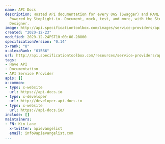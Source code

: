 ```yaml
---
name: API Docs
description: Hosted API documentation for every OAS (Swagger) and RAML spec out there.
  Powered by Stoplight.io. Document, mock, test, and more, with the StopLight API
  Designer.
image: http://api.specificationtoolbox.com/images/service-providers/api-docs.jpg
created: "2020-12-23"
modified: 2020-12-24PST10:00:00-28800
specificationVersion: "0.14"
x-rank: "8"
x-alexaRank: "61566"
url: http://api.specificationtoolbox.com/resources/service-providers/api-docs/
tags:
- Have API
- Documentation
- API Service Provider
apis: []
x-common:
- type: x-website
  url: https://api-docs.io
- type: x-developer
  url: http://developer.api-docs.io
- type: x-website
  url: https://api-docs.io/
include: []
maintainers:
- FN: Kin Lane
  x-twitter: apievangelist
  email: info@apievangelist.com
...
```

